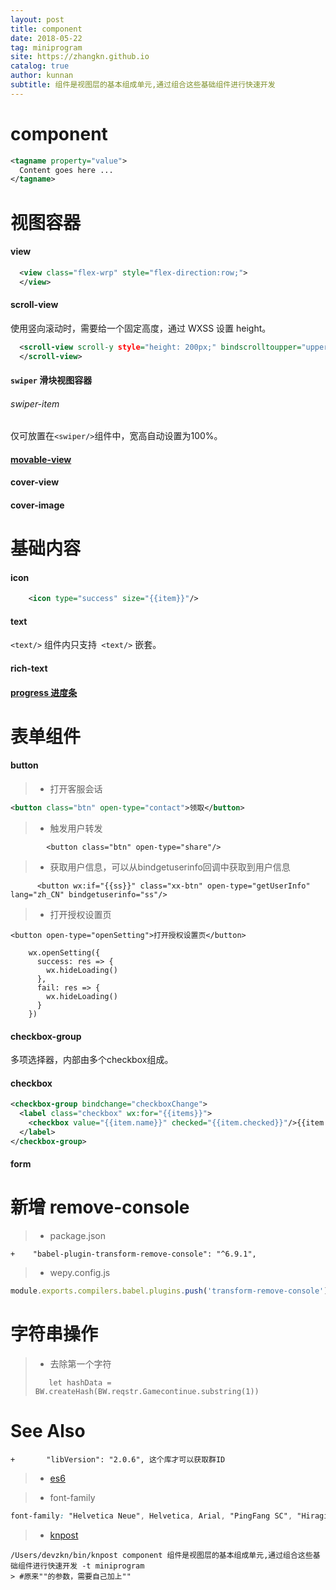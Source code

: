```yaml
---
layout: post
title: component
date: 2018-05-22
tag: miniprogram
site: https://zhangkn.github.io
catalog: true
author: kunnan
subtitle: 组件是视图层的基本组成单元,通过组合这些基础组件进行快速开发
---
```



# component

```xml
<tagname property="value">
  Content goes here ...
</tagname>
```

# 视图容器

#### view

```xml
  <view class="flex-wrp" style="flex-direction:row;">
  </view>
```


#### scroll-view

使用竖向滚动时，需要给<scroll-view/>一个固定高度，通过 WXSS 设置 height。

```xml
  <scroll-view scroll-y style="height: 200px;" bindscrolltoupper="upper" bindscrolltolower="lower" bindscroll="scroll" scroll-into-view="{{toView}}" scroll-top="{{scrollTop}}">
  </scroll-view>
```



#### `swiper` 滑块视图容器


###### swiper-item

仅可放置在`<swiper/>`组件中，宽高自动设置为100%。

#### [movable-view](https://developers.weixin.qq.com/miniprogram/dev/component/movable-view.html)


#### cover-view


#### cover-image


# 基础内容

#### icon

```xml
    <icon type="success" size="{{item}}"/>
```

#### text 

`<text/>` 组件内只支持` <text/>` 嵌套。

#### rich-text

#### [progress 进度条](https://developers.weixin.qq.com/miniprogram/dev/component/progress.html)


# 表单组件

#### button


<script src="https://gist.github.com/zhangkn/bc227aee4eb7e9b0cb693dd4a5549422.js"></script>


>* 打开客服会话
 
```xml
<button class="btn" open-type="contact">领取</button>
```

>* 触发用户转发

```
        <button class="btn" open-type="share"/>
```

>* 获取用户信息，可以从bindgetuserinfo回调中获取到用户信息

```
      <button wx:if="{{ss}}" class="xx-btn" open-type="getUserInfo" lang="zh_CN" bindgetuserinfo="ss"/>
```


>* 打开授权设置页


```
<button open-type="openSetting">打开授权设置页</button>
```


```
    wx.openSetting({
      success: res => {
        wx.hideLoading()
      },
      fail: res => {
        wx.hideLoading()
      }
    })
```


#### checkbox-group

多项选择器，内部由多个checkbox组成。

#### checkbox

```xml
<checkbox-group bindchange="checkboxChange">
  <label class="checkbox" wx:for="{{items}}">
    <checkbox value="{{item.name}}" checked="{{item.checked}}"/>{{item.value}}
  </label>
</checkbox-group>
```


#### form




# 新增 remove-console
>* package.json
>
```
+    "babel-plugin-transform-remove-console": "^6.9.1",
```

>*  wepy.config.js
>
```js
module.exports.compilers.babel.plugins.push('transform-remove-console')
```

# 字符串操作

>* 去除第一个字符
>```
>    let hashData = BW.createHash(BW.reqstr.Gamecontinue.substring(1))
>```


# See Also 

```
+       "libVersion": "2.0.6", 这个库才可以获取群ID
```

>* [es6](http://es6.ruanyifeng.com/#docs/intro)
>

>* font-family
>
```css
font-family: "Helvetica Neue", Helvetica, Arial, "PingFang SC", "Hiragino Sans GB", "Heiti SC", "Microsoft YaHei", "WenQuanYi Micro Hei", sans-serif;
```

>* [knpost](https://github.com/zhangkn/KNBin/blob/master/knpost) 
>
```
/Users/devzkn/bin/knpost component 组件是视图层的基本组成单元,通过组合这些基础组件进行快速开发 -t miniprogram
> #原来""的参数，需要自己加上""
```

